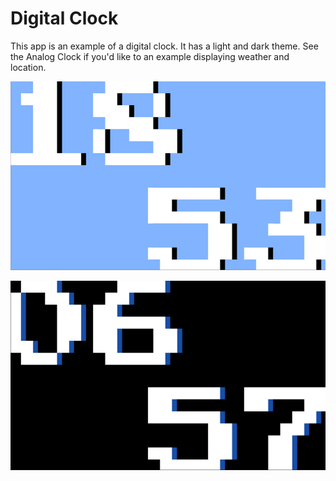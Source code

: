 # Digital Clock

This app is an example of a digital clock.
It has a light and dark theme.
See the Analog Clock if you'd like to an example displaying weather and location.

![light digital clock](digital_light.png)

![dark digital clock](digital_dark.png)
